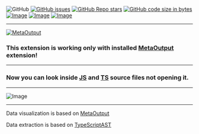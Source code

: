 ![GitHub](https://img.shields.io/github/license/viacheslav-lozinskyi/Preview-JS)
[![GitHub issues](https://img.shields.io/github/issues/viacheslav-lozinskyi/Preview-JS)](https://github.com/viacheslav-lozinskyi/Preview-JS/issues)
[![GitHub Repo stars](https://img.shields.io/github/stars/viacheslav-lozinskyi/Preview-JS)](https://github.com/viacheslav-lozinskyi/Preview-JS/stargazers)
[![GitHub code size in bytes](https://img.shields.io/github/languages/code-size/viacheslav-lozinskyi/Preview-JS)](https://github.com/viacheslav-lozinskyi/Preview-JS)
[![Image](https://img.shields.io/badge/VS-2022-blueviolet)](https://marketplace.visualstudio.com/items?itemName=ViacheslavLozinskyi.MetaOutput-2022)
[![Image](https://img.shields.io/badge/VS-2019-blueviolet)](https://marketplace.visualstudio.com/items?itemName=ViacheslavLozinskyi.MetaOutput-2019)
[![Image](https://img.shields.io/badge/VS-2017-blueviolet)](https://marketplace.visualstudio.com/items?itemName=ViacheslavLozinskyi.MetaOutput-2019)

---

[![MetaOutput](https://www.metaoutput.net/_functions/watch?nolocation=true&utm_source=github.com&utm_medium=referral&utm_campaign=view-on-github&utm_term=2022-02-09&utm_content=Preview-JS&source=GITHUB&size=128x128&project=Preview-JS&url=https://github.com/viacheslav-lozinskyi/Preview-JS)](https://www.metaoutput.net/)

### This extension is working only with installed [MetaOutput](https://www.metaoutput.net/) extension!

---

### Now you can look inside [JS](https://en.wikipedia.org/wiki/JavaScript) and [TS](https://en.wikipedia.org/wiki/TypeScript) source files not opening it.

---

![Image](https://viacheslav-lozinskyi.github.io/Preview-JS/resource/video/Presentation1.gif)

---

Data visualization is based on [MetaOutput](https://www.metaoutput.net/)

Data extraction is based on [TypeScriptAST](https://github.com/ToCSharp/TypeScriptAST)
